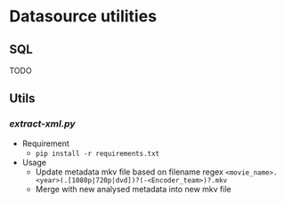 # Datasource utilities

## SQL
TODO

## Utils

### *extract-xml.py*  
   - Requirement
        - `pip install -r requirements.txt`
   - Usage
        - Update metadata mkv file based on filename regex `<movie_name>.<year>(.[1080p|720p|dvd])?(-<Encoder_team>)?.mkv`
        - Merge with new analysed metadata into new mkv file

